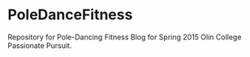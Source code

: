 # PoleDanceFitness
Repository for Pole-Dancing Fitness Blog for Spring 2015 Olin College Passionate Pursuit.
